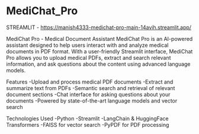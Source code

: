 # MediChat_Pro


STREAMLIT - https://manish4333-medichat-pro-main-14avih.streamlit.app/


MediChat Pro - Medical Document Assistant
MediChat Pro is an AI-powered assistant designed to help users interact with and analyze medical documents in PDF format. With a user-friendly Streamlit interface, MediChat Pro allows you to upload medical PDFs, extract and search relevant information, and ask questions about the content using advanced language models.

Features
-Upload and process medical PDF documents
-Extract and summarize text from PDFs
-Semantic search and retrieval of relevant document sections
-Chat interface for asking questions about your documents
-Powered by state-of-the-art language models and vector search


Technologies Used
-Python
-Streamlit
-LangChain & HuggingFace Transformers
-FAISS for vector search
-PyPDF for PDF processing
